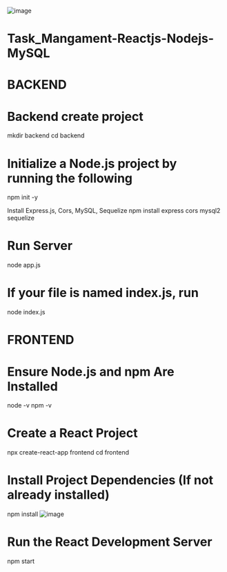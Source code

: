 ![image](https://github.com/user-attachments/assets/8040289d-6a43-482e-863e-32e9c6082a68)
# Task_Mangament-Reactjs-Nodejs-MySQL

# BACKEND
# Backend create project
mkdir backend
cd backend

# Initialize a Node.js project by running the following
npm init -y

Install Express.js, Cors, MySQL, Sequelize
npm install express cors mysql2 sequelize

# Run Server
node app.js

# If your file is named index.js, run
node index.js


# FRONTEND
# Ensure Node.js and npm Are Installed
node -v
npm -v

# Create a React Project
npx create-react-app frontend
cd frontend

# Install Project Dependencies (If not already installed)
npm install
![image](https://github.com/user-attachments/assets/7187b2f6-ba78-4016-a35d-bfa223e59ce5)

# Run the React Development Server
npm start
